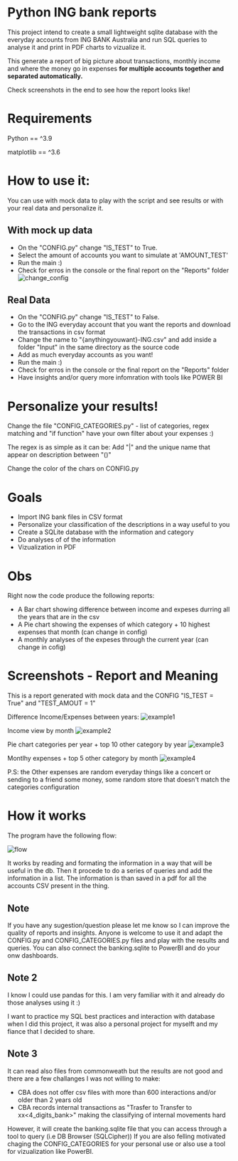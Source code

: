 # Python ING bank reports

This project intend to create a small lightweight sqlite database with the everyday accounts from ING BANK Australia and run SQL queries to analyse it and print in PDF charts to vizualize it.

This generate a report of big picture about transactions, monthly income and where the money go in expenses **for multiple accounts together and separated automatically.**

Check screenshots in the end to see how the report looks like!

# Requirements
Python == ^3.9

matplotlib == ^3.6


# How to use it:

You can use with mock data to play with the script and see results or with your real data and personalize it.

## With mock up data
- On the "CONFIG.py" change "IS_TEST" to True.
- Select the amount of accounts you want to simulate at 'AMOUNT_TEST'
- Run the main :)
- Check for erros in the console or the final report on the "Reports" folder
![change_config](imgs/config_test_true.PNG)

## Real Data
- On the "CONFIG.py" change "IS_TEST" to False.
- Go to the ING everyday account that you want the reports and download the transactions in csv format
- Change the name to "{anythingyouwant}-ING.csv" and add inside a folder "Input" in the same directory as the source code
- Add as much everyday accounts as you want!
- Run the main :)
- Check for erros in the console or the final report on the "Reports" folder
- Have insights and/or query more infomration with tools like POWER BI

# Personalize your results!
Change the file "CONFIG_CATEGORIES.py" - list of categories, regex matching and "if function" have your own filter about your expenses :)

The regex is as simple as it can be:
Add "|" and the unique name that appear on description between "()"

Change the color of the chars on CONFIG.py

# Goals

- Import ING bank files in CSV format
- Personalize your classification of the descriptions in a way useful to you
- Create a SQLite database with the information and category
- Do analyses of of the information
- Vizualization in PDF

# Obs
Right now the code produce the following reports:
- A Bar chart showing difference between income and expeses durring all the years that are in the csv
- A Pie chart showing the expenses of which category + 10 highest expenses that month (can change in config)
- A monthly analyses of the expeses through the current year (can change in cofig)

# Screenshots - Report and Meaning
This is a report generated with mock data and the CONFIG "IS_TEST = True" and "TEST_AMOUT = 1"

Difference Income/Expenses between years:
![example1](imgs/example1.PNG)

Income view by month
![example2](imgs/example2.PNG)

Pie chart categories per year + top 10 other category by year
![example3](imgs/example3.PNG)

Montlhy expenses + top 5 other category by month
![example4](imgs/example4.PNG)

P.S: the Other expenses are random everyday things like a concert or sending to a friend some money, some random store that doesn't match the categories configuration

# How it works

The program have the following flow:

![flow](imgs/flow_chart.png)

It works by reading and formating the information in a way that will be useful in the db.
Then it procede to do a series of queries and add the information in a list.
The information is than saved in a pdf for all the accounts CSV present in the thing.


## Note

If you have any sugestion/question please let me know so I can improve the quality of reports and insights.
Anyone is welcome to use it and adapt the CONFIG.py and CONFIG_CATEGORIES.py files and play with the results and queries.
You can also connect the banking.sqlite to PowerBI and do your onw dashboards.

## Note 2

I know I could use pandas for this. I am very familiar with it and already do those analyses using it :)

I want to practice my SQL best practices and interaction with database when I did this project, it was also a personal project for myselft and my fiance that I decided to share.

## Note 3

It can read also files from commonweath but the results are not good and there are a few challanges I was not willing to make:
- CBA does not offer csv files with more than 600 interactions and/or older than 2 years old
- CBA records internal transactions as "Trasfer to Transfer to xx<4_digits_bank>" making the classifying of internal movements hard

However, it will create the banking.sqlite file that you can access through a tool to query (i.e DB Browser (SQLCipher))
If you are also felling motivated chaging the CONFIG_CATEGORIES for your personal use 
or also use a tool for vizualization like PowerBI.
